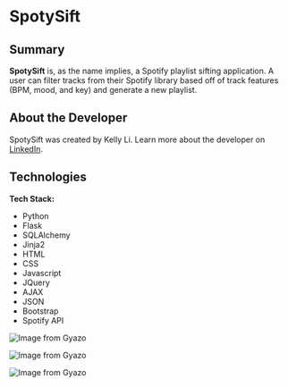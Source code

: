 # SpotySift

## Summary
**SpotySift** is, as the name implies, a Spotify playlist sifting application. A user can filter tracks from their Spotify library based off of track features (BPM, mood, and key) and generate a new playlist.

## About the Developer

SpotySift was created by Kelly Li. Learn more about the developer on [LinkedIn](https://www.linkedin.com/in/kellymhli).

## Technologies

**Tech Stack:**

- Python
- Flask
- SQLAlchemy
- Jinja2
- HTML
- CSS
- Javascript
- JQuery
- AJAX
- JSON
- Bootstrap
- Spotify API

![Image from Gyazo](https://i.gyazo.com/d8a0f5b4897fcbc11d74182c5cb19185.gif)

![Image from Gyazo](https://i.gyazo.com/b03236e0e136b0afcfd50127cd0a2e3a.gif)

![Image from Gyazo](https://i.gyazo.com/13b283b9042ce427e9c11b1d360d76e3.gif)
